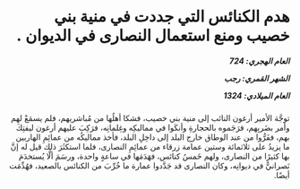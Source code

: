<h1 dir="rtl">هدم الكنائس التي جددت في منية بني خصيب ومنع استعمال النصارى في الديوان .</h1>

<h5 dir="rtl">العام الهجري:  724

الشهر القمري: رجب

العام الميلادي: 1324</h5>

<p dir="rtl">توجَّهَ الأمير أرغون النائب إلى منية بني خصيب، فشكا أهلُها من مُباشريهم، فلم يسمَعْ لهم وأمر بضَربِهم، فرَجَموه بالحجارةِ وأنكَوا في مماليكِه وغِلمانِه، فرَكِبَ عليهم أرغون ليفتِكَ بهم، ففَرُّوا من عند الوطاق خارج البلد إلى داخِلِ البلد، فأخذ مماليكُه من عمائِمِ الهاربين ما يزيدُ على ثلاثمائة وستين عمامة زرقاء من عمائِمِ النصارى، فلما استكثَرَ ذلك قيل له إنَّ بها كثيرًا من النصارى، ولهم خَمسُ كنائس، فهَدَمَها في ساعةٍ واحدة، ورسَمَ ألَّا يُستخدَمَ نَصرانيٌّ في ديوانِه، وكان النصارى قد جَدَّدوا عمارة ما خُرِّبَ من الكنائس بالصعيد، فهُدِّمَت أيضًا.</p></br>
